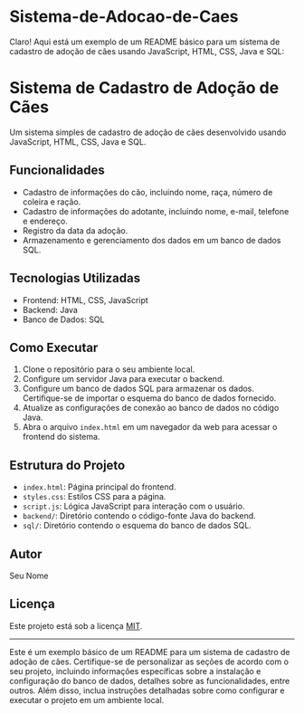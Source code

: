 # Sistema-de-Adocao-de-Caes

Claro! Aqui está um exemplo de um README básico para um sistema de cadastro de adoção de cães usando JavaScript, HTML, CSS, Java e SQL:

# Sistema de Cadastro de Adoção de Cães

Um sistema simples de cadastro de adoção de cães desenvolvido usando JavaScript, HTML, CSS, Java e SQL.

## Funcionalidades

- Cadastro de informações do cão, incluindo nome, raça, número de coleira e ração.
- Cadastro de informações do adotante, incluindo nome, e-mail, telefone e endereço.
- Registro da data da adoção.
- Armazenamento e gerenciamento dos dados em um banco de dados SQL.

## Tecnologias Utilizadas

- Frontend: HTML, CSS, JavaScript
- Backend: Java
- Banco de Dados: SQL

## Como Executar

1. Clone o repositório para o seu ambiente local.
2. Configure um servidor Java para executar o backend.
3. Configure um banco de dados SQL para armazenar os dados. Certifique-se de importar o esquema do banco de dados fornecido.
4. Atualize as configurações de conexão ao banco de dados no código Java.
5. Abra o arquivo `index.html` em um navegador da web para acessar o frontend do sistema.

## Estrutura do Projeto

- `index.html`: Página principal do frontend.
- `styles.css`: Estilos CSS para a página.
- `script.js`: Lógica JavaScript para interação com o usuário.
- `backend/`: Diretório contendo o código-fonte Java do backend.
- `sql/`: Diretório contendo o esquema do banco de dados SQL.

## Autor

Seu Nome

## Licença

Este projeto está sob a licença [MIT](LICENSE).

---

Este é um exemplo básico de um README para um sistema de cadastro de adoção de cães. Certifique-se de personalizar as seções de acordo com o seu projeto, incluindo informações específicas sobre a instalação e configuração do banco de dados, detalhes sobre as funcionalidades, entre outros. Além disso, inclua instruções detalhadas sobre como configurar e executar o projeto em um ambiente local.

